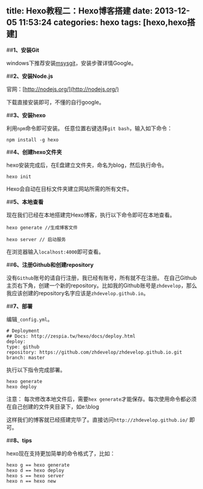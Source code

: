 title: Hexo教程二：Hexo博客搭建
date: 2013-12-05 11:53:24
categories: hexo
tags: [hexo,hexo搭建]
---

##**1、安装Git**

windows下推荐安装[msysgit](http://msysgit.github.io/)，安装步骤详情Google。

##**2、安装Node.js**

官网：[http://nodejs.org/](http://nodejs.org/)

下载直接安装即可，不懂的自行google。

<!-- more -->
##**3、安装hexo**

利用`npm`命令即可安装。 任意位置右键选择`git bash`，输入如下命令：

	npm install -g hexo 

##**4、创建hexo文件夹**

hexo安装完成后，在E盘建立文件夹，命名为blog，然后执行命令。

	hexo init 

Hexo会自动在目标文件夹建立网站所需的所有文件。

##**5、本地查看**

现在我们已经在本地搭建完Hexo博客，执行以下命令即可在本地查看。

	hexo generate //生成博客文件

	hexo server // 启动服务


在浏览器输入`localhost:4000`即可查看。


##**6、注册Github和创建repository**

没有`Github`账号的请自行注册，我已经有账号，所有就不在注册。 在自己Github主页右下角，创建一个新的repository。比如我的Github账号是`zhdevelop`，那么我应该创建的repository名字应该是`zhdevelop.github.io`。


##**7、部署**

编辑`_config.yml`。

	# Deployment
	## Docs: http://zespia.tw/hexo/docs/deploy.html
	deploy:
  	type: github
  	repository: https://github.com/zhdevelop/zhdevelop.github.io.git
  	branch: master

执行以下指令完成部署。

	hexo generate
	hexo deploy


注意： 每次修改本地文件后，需要`hex generate`才能保存。每次使用命令都必须在自己创建的文件夹目录下，如e:\blog

这样我们的博客就已经搭建完毕了。直接访问`http://zhdevelop.github.io/` 即可。

##**8、tips**

hexo现在支持更加简单的命令格式了，比如：

	hexo g == hexo generate
	hexo d == hexo deploy
	hexo s == hexo server
	hexo n == hexo new



